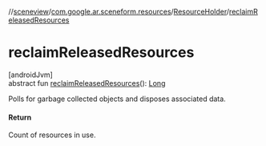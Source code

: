 //[sceneview](../../../index.md)/[com.google.ar.sceneform.resources](../index.md)/[ResourceHolder](index.md)/[reclaimReleasedResources](reclaim-released-resources.md)

# reclaimReleasedResources

[androidJvm]\
abstract fun [reclaimReleasedResources](reclaim-released-resources.md)(): [Long](https://kotlinlang.org/api/latest/jvm/stdlib/kotlin/-long/index.html)

Polls for garbage collected objects and disposes associated data.

#### Return

Count of resources in use.
